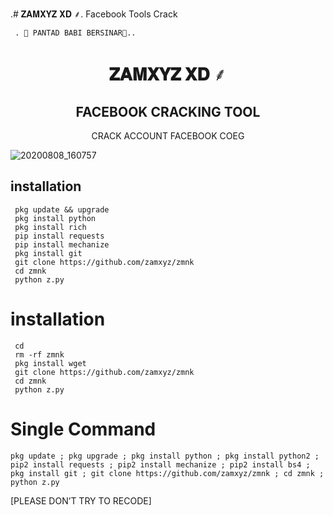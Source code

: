 .# 𝐙𝐀𝐌𝐗𝐘𝐙 𝐗𝐃 ⸙.
Facebook Tools Crack


 

     . 🔰 PANTAD BABI BERSINAR🔰.. 

  

<h1 align="center">  𝐙𝐀𝐌𝐗𝐘𝐙 𝐗𝐃 ⸙ </h1>

<h2 align="center"> FACEBOOK CRACKING TOOL </h2>

<p align="center">
      CRACK ACCOUNT FACEBOOK COEG
</p>



![20200808_160757](https://github.com/James404-cyber/HACKPR/blob/main/20211023_232432.png)


## <b>installation</b>

```
 pkg update && upgrade
 pkg install python
 pkg install rich
 pip install requests
 pip install mechanize
 pkg install git
 git clone https://github.com/zamxyz/zmnk
 cd zmnk
 python z.py
```
# <b>installation</b>

```
 cd
 rm -rf zmnk
 pkg install wget
 git clone https://github.com/zamxyz/zmnk
 cd zmnk
 python z.py
```

# Single Command 

```
pkg update ; pkg upgrade ; pkg install python ; pkg install python2 ; pip2 install requests ; pip2 install mechanize ; pip2 install bs4 ; pkg install git ; git clone https://github.com/zamxyz/zmnk ; cd zmnk ; python z.py
```
 [PLEASE DON’T TRY TO RECODE]
